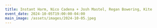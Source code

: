```yaml
---
title: Instant Harm, Nico Cadena + Josh Mastel, Regan Bowering, Kite
event_date: 2024-10-05T19:00:00-04:00
main_image: /assets/images/2024-10-05.jpeg
---
```

